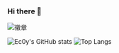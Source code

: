 ### Hi there 👋
![徽章](https://img.shields.io/badge/Ec0y-Github-%231E90FF)

![Ec0y's GitHub stats](https://github-readme-stats.vercel.app/api?username=Ec0y&show_icons=true&theme=prussian&card_width=370px&card_height=200px)
![Top Langs](https://github-readme-stats.vercel.app/api/top-langs/?username=Ec0y&theme=prussian&layout=compact&card_width=370px)
